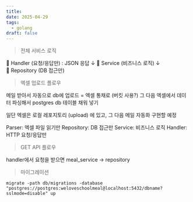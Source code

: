 ```yaml
---
title: 
date: 2025-04-29
tags:
  - golang
draft: false
---
```

> 전체 서비스 로직

📁 Handler (요청/응답만) : JSON 응답
   ↓
📁 Service (비즈니스 로직)
   ↓  
📁 Repository (DB 접근만)

>엑셀 업로드 플로우

메일 받아서 자동으로 db에 업로드 = 엑셀 통채로 (버킷 사용?)
그 다음 엑셀에서 데이터 파싱해서 postgres db 테이블 채워 넣기

일단 엑셀은 로컬 레포지토리 (upload) 에 있고, 그 다음 메일 자동화 구현할 예정

Parser: 엑셀 파일 읽기만
Repository: DB 접근만
Service: 비즈니스 로직
Handler: HTTP 요청/응답만


>GET API 플로우

handler에서 요청을 받으면 meal_service -> repository

>마이그레이션

```shell
migrate -path db/migrations -database "postgres://postgres:weloveschoolmeal@localhost:5432/dbname?sslmode=disable" up

```
